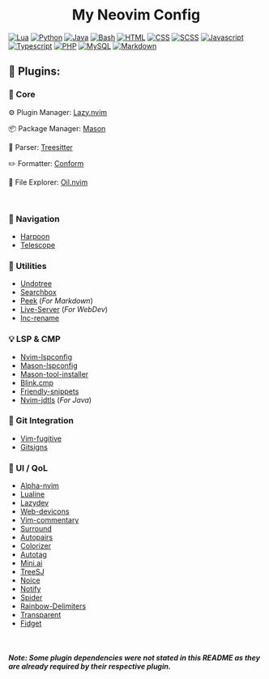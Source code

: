 <div><h1 align="center">My Neovim Config</h1></div>

[![Lua](https://skillicons.dev/icons?i=lua)](https://lua.org/)
[![Python](https://skillicons.dev/icons?i=python)](https://www.python.org/)
[![Java](https://skillicons.dev/icons?i=java)](https://www.java.com/)
[![Bash](https://skillicons.dev/icons?i=bash)](https://www.gnu.org/software/bash/)
[![HTML](https://skillicons.dev/icons?i=html)](https://html.spec.whatwg.org/multipage/)
[![CSS](https://skillicons.dev/icons?i=css)](https://www.w3.org/Style/CSS/Overview.en.html)
[![SCSS](https://skillicons.dev/icons?i=scss)](https://sass-lang.com/)
[![Javascript](https://skillicons.dev/icons?i=js)](https://www.javascript.com/)
[![Typescript](https://skillicons.dev/icons?i=ts)](https://www.typescriptlang.org/)
[![PHP](https://skillicons.dev/icons?i=php)](https://www.php.net/)
[![MySQL](https://skillicons.dev/icons?i=mysql)](https://www.mysql.com/)
[![Markdown](https://skillicons.dev/icons?i=md)](https://daringfireball.net/projects/markdown/)

## :electric_plug: Plugins:

### :pushpin: Core

:gear: Plugin Manager: [Lazy.nvim](https://github.com/folke/lazy.nvim.git)

:package: Package Manager: [Mason](https://github.com/williamboman/mason.nvim)

:mag_right: Parser: [Treesitter](https://github.com/nvim-treesitter/nvim-treesitter)

:pencil2: Formatter: [Conform](https://github.com/stevearc/conform.nvim)

:file_folder: File Explorer: [Oil.nvim](https://github.com/stevearc/oil.nvim)

<br>

### :rocket: Navigation

- [Harpoon](https://github.com/ThePrimeagen/harpoon)
- [Telescope](https://github.com/nvim-telescope/telescope.nvim)

### :wrench: Utilities

- [Undotree](https://github.com/mbbill/undotree)
- [Searchbox](https://github.com/VonHeikemen/searchbox.nvim)
- [Peek](https://github.com/toppair/peek.nvim) (_For Markdown_)
- [Live-Server](https://github.com/barrett-ruth/live-server.nvim) (_For WebDev_)
- [Inc-rename](https://github.com/smjonas/inc-rename.nvim)

### :bulb: LSP & CMP

- [Nvim-lspconfig](https://github.com/neovim/nvim-lspconfig)
- [Mason-lspconfig](https://github.com/williamboman/mason-lspconfig.nvim)
- [Mason-tool-installer](https://github.com/WhoIsSethDaniel/mason-tool-installer.nvim)
- [Blink.cmp](https://github.com/saghen/blink.cmp)
- [Friendly-snippets](https://github.com/rafamadriz/friendly-snippets)
- [Nvim-jdtls](https://github.com/mfussenegger/nvim-jdtls) (_For Java_)

### :twisted_rightwards_arrows: Git Integration

- [Vim-fugitive](https://github.com/tpope/vim-fugitive)
- [Gitsigns](https://github.com/lewis6991/gitsigns.nvim)

### :star2: UI / QoL

- [Alpha-nvim](https://github.com/goolord/alpha-nvim)
- [Lualine](https://github.com/nvim-lualine/lualine.nvim)
- [Lazydev](https://github.com/folke/lazydev.nvim)
- [Web-devicons](https://github.com/nvim-tree/nvim-web-devicons)
- [Vim-commentary](https://github.com/tpope/vim-commentary)
- [Surround](https://github.com/kylechui/nvim-surround)
- [Autopairs](https://github.com/windp/nvim-autopairs)
- [Colorizer](https://github.com/norcalli/nvim-colorizer.lua)
- [Autotag](https://github.com/windwp/nvim-ts-autotag)
- [Mini.ai](https://github.com/echasnovski/mini.ai)
- [TreeSJ](https://github.com/Wansmer/treesj)
- [Noice](https://github.com/folke/noice.nvim)
- [Notify](https://github.com/rcarriga/nvim-notify)
- [Spider](https://github.com/chrisgrieser/nvim-spider)
- [Rainbow-Delimiters](https://github.com/HiPhish/rainbow-delimiters.nvim)
- [Transparent](https://githhub.com/xiyaowong/transparent.nvim)
- [Fidget](https://github.com/j-hui/fidget.nvim)

<br>

##### Note: Some plugin dependencies were not stated in this README as they are already required by their respective plugin.
